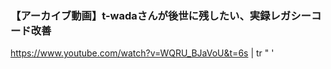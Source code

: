 ### 【アーカイブ動画】t-wadaさんが後世に残したい、実録レガシーコード改善
<!-- {ISSUEタイトル}.md になります -->
<!-- ISSUEラベル名に対応するディレクトリに格納されます -->
<!-- ISSUEタイトルに`###`を足して、descriptionの1行目に自動追記します -->
https://www.youtube.com/watch?v=WQRU_BJaVoU&t=6s | tr " ' 
